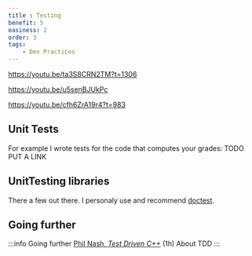```yaml
---
title : Testing
benefit: 5
easiness: 2
order: 3
tags:
    - Dev Practices
---
```


https://youtu.be/ta3S8CRN2TM?t=1306

https://youtu.be/u5senBJUkPc

https://youtu.be/cfh6ZrA19r4?t=983

## Unit Tests

For example I wrote tests for the code that computes your grades: TODO PUT A LINK

## UnitTesting libraries

There a few out there. I personaly use and recommend [doctest](https://github.com/doctest/doctest).

## Going further

:::info Going further
[Phil Nash, *Test Driven C++*](https://youtu.be/N2gTxeIHMP0) (1h) About TDD 
:::